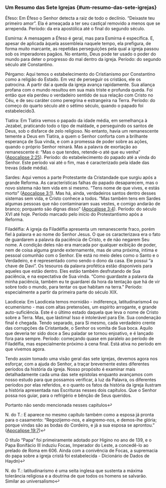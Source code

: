 ### Um Resumo das Sete Igrejas {#um-resumo-das-sete-igrejas}

Éfeso: Em Éfeso o Senhor detecta a raiz de todo o declínio. “Deixaste teu primeiro amor”. Ela é ameaçada a ter seu castiçal removido a menos que se arrependa. Período: da era apostólica até o final do segundo século.

Esmirna: A mensagem a Éfeso é geral, mas para Esmirna é específica. E, apesar de aplicada àquela assembleia naquele tempo, ela prefigura, de forma muito marcante, as repetidas perseguições pela qual a igreja passou sob os imperadores pagãos. No entanto, Deus pode ter usado o poder do mundo para deter o progresso do mal dentro da igreja. Período: do segundo século até Constantino.

Pérgamo: Aqui temos o estabelecimento do Cristianismo por Constantino como a religião do Estado. Em vez de perseguir os cristãos, ele os patrocina. A partir daí a queda da igreja avança rapidamente. Sua aliança profana com o mundo resultou em sua mais triste e profunda queda. Foi então que ela perdeu o verdadeiro sentido de sua relação com Cristo no Céu, e de seu caráter como peregrina e estrangeira na Terra. Período: do começo do quarto século até o sétimo século, quando o papado foi estabelecido3.

Tiatira: Em Tiatira vemos o papado da idade média, em semelhança à Jezabel, praticando todo o tipo de maldade, e perseguindo os santos de Deus, sob o disfarce de zelo religioso. No entanto, havia um remanescente temente a Deus em Tiatira, a quem o Senhor conforta com a brilhante esperança de Sua vinda, e com a promessa de poder sobre as ações, quando o próprio Senhor reinará. Mas a palavra de exortação ao remanescente é: “Mas o que tendes, retende-o até que eu venha” ([Apocalipse 2:25](http://bibliaonline.com.br/acf/ap/2/25)). Período: do estabelecimento do papado até a vinda do Senhor. Este período vai até o fim, mas é caracterizado pela idade das trevas (idade média).

Sardes: Aqui vemos a parte Protestante da Cristandade que surgiu após a grande Reforma. As características falhas do papado desaparecem, mas o novo sistema não tem vida em si mesmo. “Tens nome de que vives, e estás morto” ([Apocalipse 3:1](http://bibliaonline.com.br/acf/ap/3/1)). Mas há, ainda, verdadeiros santos dentro desses sistemas sem vida, e Cristo conhece a todos. “Mas também tens em Sardes algumas pessoas que não contaminaram suas vestes, e comigo andarão de branco; porquanto são dignas disso” ([Apocalipse 3:4](http://bibliaonline.com.br/acf/ap/3/4)). Período: do século XVI até hoje. Período marcado pelo início do Protestantismo após a Reforma.

Filadélfia: A igreja da Filadélfia apresenta um remanescente fraco, porém fiel à palavra e ao nome do Senhor Jesus. O que os caracterizava era o fato de guardarem a palavra da paciência de Cristo, e de não negarem Seu nome. A condição deles não era marcada por qualquer exibição de poder, nem de coisa alguma grande externamente, mas de uma próxima, íntima e pessoal comunhão com o Senhor. Ele está no meio deles como o Santo e o Verdadeiro, e é representado como sendo o dono da casa. Ele possui “a chave de Davi”. Os tesouros da palavra profética estão disponíveis para aqueles que estão dentro. Eles estão também desfrutando de Sua paciência, e na expectativa de Sua vinda. “Como guardaste a palavra da minha paciência, também eu te guardarei da hora da tentação que há de vir sobre todo o mundo, para tentar os que habitam na terra.” Período: especialmente a partir da primeira parte do século XIX.

Laodiceia: Em Laodiceia temos mornidão - indiferença, latitudinarismo4 ou ecumenismo - mas com altas pretensões, um espírito arrogante, e grande auto-suficiência. Este é o último estado daquela que leva o nome de Cristo sobre a Terra. Mas, que lástima! Isso é intolerável para Ele. Sua condenação final é chegada. Tendo separado, para Si mesmo, cada verdadeiro crente das corrupções da Cristantade, o Senhor os vomita de Sua boca. Aquilo que deveria ter sido doce a Seu paladar se tornou enjoativo, e é lançado fora para sempre. Período: começando quase em paralelo ao período de Filadélfia, mas especialmente próximo à cena final. Está ativa no período em que vivemos agora.

Tendo assim tomado uma visão geral das sete igrejas, devemos agora nos esforçar, com a ajuda do Senhor, a traçar brevemente estes diferentes períodos da história da igreja. Nosso propósito é examinar mais detalhadamente cada uma das sete epístolas enquanto avançamos com nosso estudo para que possamos verificar, à luz da Palavra, os diferentes períodos por elas referidos, e o quanto os fatos da história da igreja ilustram a história apresentada nas Escrituras nesses dois capítulos. Que o Senhor possa nos guiar, para o refrigério e bênção de Seus queridos.

Portanto não sendo mencionada nesses capítulos↩

N. do T.: E aparece no mesmo capítulo também como a esposa já pronta para o casamento: “Regozijemo-nos, e alegremo-nos, e demos-lhe glória; porque vindas são as bodas do Cordeiro, e já a sua esposa se aprontou.” ([Apocalipse 19:7](http://bibliaonline.com.br/acf/ap/19/7))↩

O título “Papa” foi primeiramente adotado por Higino no ano de 139, e o Papa Bonifácio III induziu Focas, Imperador do Leste, a concedê-lo ao prelado de Roma em 606\. Ainda com a conivência de Focas, a supremacia do papa sobre a igreja cristã foi estabelecida - Dicionário de Dados de Haydn)↩

N. do T.: latitudinarismo é uma seita inglesa que sustenta a máxima tolerância religiosa e a doutrina de que todos os homens se salvarão. Similar ao universalismo↩